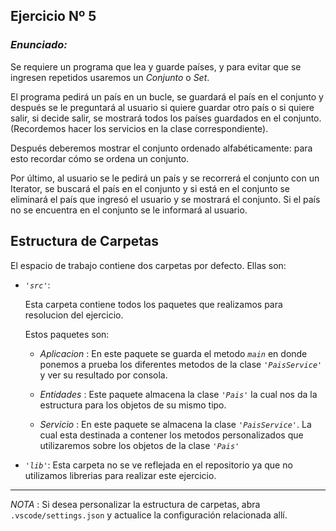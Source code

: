 ## Ejercicio Nº 5

### *Enunciado:*
<p> 

Se requiere un programa que lea y guarde países, y para evitar que se ingresen repetidos
usaremos un *Conjunto* o *Set*. 

El programa pedirá un país en un bucle, se guardará el país en el conjunto y después se le preguntará al 
usuario si quiere guardar otro país o si quiere salir, si decide salir, se mostrará todos los países 
guardados en el conjunto. (Recordemos hacer los servicios en la clase correspondiente).

Después deberemos mostrar el conjunto ordenado alfabéticamente: para esto recordar
cómo se ordena un conjunto.

Por último, al usuario se le pedirá un país y se recorrerá el conjunto con un Iterator, se
buscará el país en el conjunto y si está en el conjunto se eliminará el país que ingresó el
usuario y se mostrará el conjunto. Si el país no se encuentra en el conjunto se le informará
al usuario.

</p>


## Estructura de Carpetas

El espacio de trabajo contiene dos carpetas por defecto.
Ellas son:

+ *`'src'`*:
    <p>Esta carpeta contiene todos los paquetes que realizamos para resolucion del ejercicio.</p>

    Estos paquetes son:
    + *Aplicacion* : En este paquete se guarda el metodo *`main`* en donde ponemos a prueba los diferentes metodos de la clase *`'PaisService'`* y ver su resultado por consola.

    + *Entidades* : Este paquete almacena la clase *`'Pais'`* la cual nos da la estructura para los objetos de su mismo tipo.

    + *Servicio* : En este paquete se almacena la clase *`'PaisService'`*. La cual esta destinada a contener los metodos personalizados que utilizaremos sobre los objetos de la clase *`'Pais'`*

+ *`'lib'`*: Esta carpeta no se ve reflejada en el repositorio ya que no utilizamos librerias para realizar este ejercicio.

---

*NOTA* : Si desea personalizar la estructura de carpetas, abra `.vscode/settings.json` y actualice la configuración relacionada allí.

